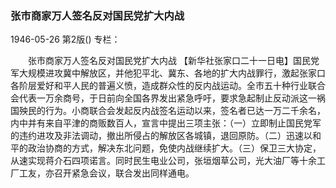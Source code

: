 ### 张市商家万人签名反对国民党扩大内战

1946-05-26
第2版()
专栏：

　　张市商家万人签名反对国民党扩大内战
    【新华社张家口二十一日电】国民党军大规模进攻冀中解放区，并他犯平北、冀东、各地的扩大内战罪行，激起张家口各阶层爱好和平人民的普遍义愤，造成群众性的反内战运动。全市五十种行业联合会代表一万余商号，于日前向全国各界发出紧急呼吁，要求急起制止反动派这一祸国殃民的行为。小商联合会发起反内战签名运动以来，签名者已达一万二千余名，内中并有来自平津的商贩数百人，宣言中提出三项主张：（一）立即制止国民党军的违约进攻及非法调动，撤出所侵占的解放区各城镇，退回原防。（二）迅速以和平的政治协商的方式，解决东北问题，免使内战继续扩大。（三）保卫三大协定，从速实现蒋介石四项诺言。同时民生电业公司，张垣烟草公司，光大油厂等十余工厂工友，亦召开紧急会议，联合发出同样通电。
